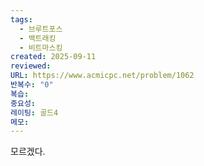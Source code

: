 ```yaml
---
tags:
  - 브루트포스
  - 백트래킹
  - 비트마스킹
created: 2025-09-11
reviewed:
URL: https://www.acmicpc.net/problem/1062
반복수: "0"
복습:
중요성:
레이팅: 골드4
메모:
---
```

모르겠다.
